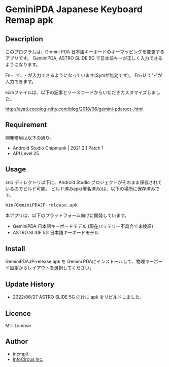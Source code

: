 # GeminiPDA Japanese Keyboard Remap apk

## Description

このプログラムは、Gemini PDA 日本語キーボードのキーマッピングを変更するアプリです。
GeminiPDA, ASTRO SLIDE 5G で日本語キーが正しく入力できるようになります。

Fn+: で、- が入力できるようになっています(Symが無効です)。
Fn+U で"-"が入力できます。

kcmファイルは、以下の記事とソースコードからいただきカスタマイズしました。

http://ayati.cocolog-nifty.com/blog/2018/06/gemini-pdaroot-.html

## Requirement

開発環境は以下の通り。

* Android Studio Chipmunk | 2021.2.1 Patch 1
* API Level 25

## Usage

src/ ディレクトリ以下に、Android Studio プロジェクトがそのまま保存されているのでビルド可能。
ビルド済みapk(署名済み)は、以下の場所に保存済みです。

<pre>
bin/GeminiPDAJP-release.apk
</pre>

本アプリは、以下のプラットフォーム向けに開発しています。

* GeminiPDA 日本語キーボードモデル (現在バッテリー不具合で未検証)
* ASTRO SLIDE 5G 日本語キーボードモデル

## Install

GeminiPDAJP-release.apk を Gemini PDAにインストールして、物理キーボード設定からレイアウトを選択してください。

## Update History

* 2022/06/27 ASTRO SLIDE 5G 向けに apk をリビルドしました。

## Licence

MIT License

## Author

* [incmplt](https://github.com/incmplt)
* [InfoCircus,Inc.](https://www.infocircus.jp/)
